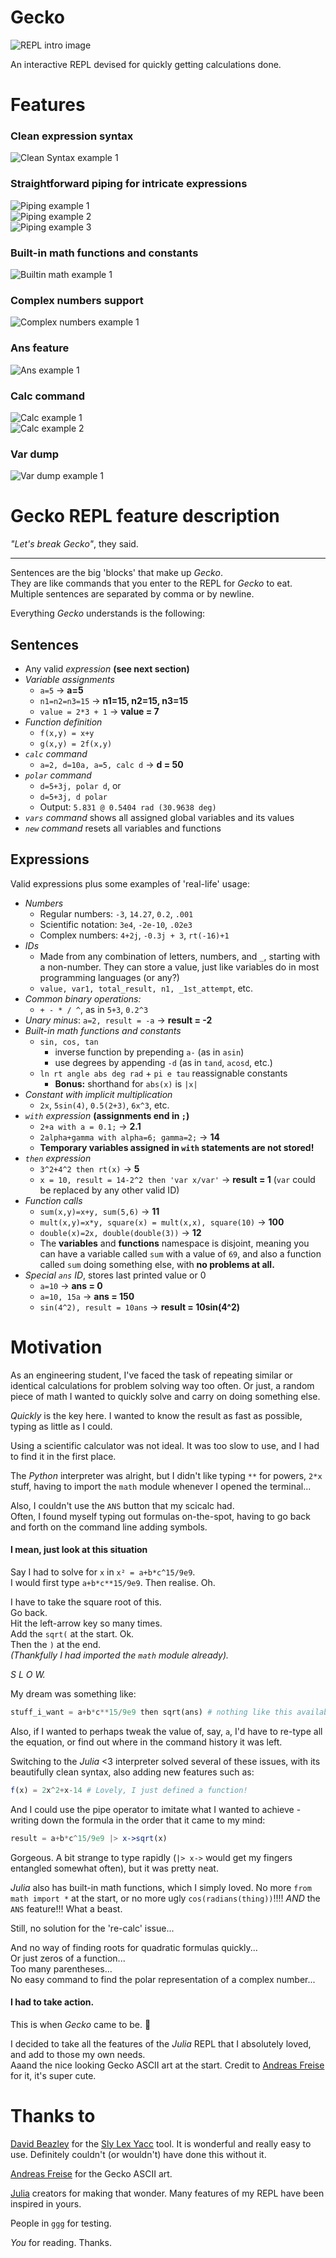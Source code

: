 # Gecko

![REPL intro image](img/intro.PNG)

An interactive REPL devised for quickly getting calculations done.

# Features

<!-- Clean expr syntax -->
### Clean expression syntax
![Clean Syntax example 1](img/clean_syntax_1.PNG)  

<!-- Straightforward piping for verbose expressions -->
### Straightforward piping for intricate expressions
![Piping example 1](img/piping_1.PNG)  
![Piping example 2](img/piping_2.PNG)  
![Piping example 3](img/piping_3.PNG)  

<!-- Built-in math functions -->
### Built-in math functions and constants
![Builtin math example 1](img/builtin_math_1.PNG)  

<!-- Complex numbers -->
### Complex numbers support
![Complex numbers example 1](img/complex_1.PNG)  

<!-- ans -->
### Ans feature
![Ans example 1](img/ans_1.PNG)  

<!-- Calc command -->
### Calc command
![Calc example 1](img/calc_1.PNG)  
![Calc example 2](img/calc_2.PNG)  

<!-- Var dump -->
### Var dump
![Var dump example 1](img/vars_1.PNG)  

<!-- One-line function definitions TODO -->

# Gecko REPL feature description

*"Let's break Gecko"*, they said.

---

Sentences are the big 'blocks' that make up _Gecko_.  
They are like commands that you enter to the REPL for _Gecko_ to eat.  
Multiple sentences are separated by comma or by newline.  

Everything _Gecko_ understands is the following:

## Sentences
- Any valid *expression* **(see next section)**
- *Variable assignments*
    - `a=5` -> **a=5**
    - `n1=n2=n3=15` -> **n1=15, n2=15, n3=15**
    - `value = 2*3 + 1` -> **value = 7**
- *Function definition*
    - `f(x,y) = x+y`
    - `g(x,y) = 2f(x,y)`
- *`calc` command*
    - `a=2, d=10a, a=5, calc d` -> **d = 50**
- *`polar` command*
    - `d=5+3j, polar d`, or
    - `d=5+3j, d polar`
    - Output: `5.831 @ 0.5404 rad (30.9638 deg)`
- *`vars` command* shows all assigned global variables and its values
- *`new` command* resets all variables and functions

## Expressions

Valid expressions plus some examples of 'real-life' usage:

- *Numbers*
    - Regular numbers: `-3`, `14.27`, `0.2`, `.001`
    - Scientific notation: `3e4`, `-2e-10`, `.02e3`
    - Complex numbers: `4+2j`, `-0.3j + 3`, `rt(-16)+1`
- *IDs*
    - Made from any combination of letters, numbers, and `_`, starting with a non-number. They can store a value, just like variables do in most programming languages (or any?)
    - `value, var1, total_result, n1, _1st_attempt`, etc.
- *Common binary operations:*
    - `+ - * / ^`, as in `5+3`, `0.2^3`
- *Unary minus*: `a=2, result = -a` -> **result = -2**
- *Built-in math functions and constants*
    - `sin, cos, tan`
        - inverse function by prepending `a-` (as in `asin`)
        - use degrees by appending `-d` (as in `tand`, `acosd`, etc.)
    - `ln rt angle abs deg rad` + `pi e tau` reassignable constants
        - **Bonus:** shorthand for `abs(x)` is `|x|`
- *Constant with implicit multiplication*
    - `2x`, `5sin(4)`, `0.5(2+3)`, `6x^3`, etc.
- *`with` expression* **(assignments end in `;`)**
    - `2+a with a = 0.1;` -> **2.1**
    - `2alpha+gamma with alpha=6; gamma=2;` -> **14**
    - **Temporary variables assigned in `with` statements are not stored!**
- *`then` expression*
    - `3^2+4^2 then rt(x)` -> **5**
    - `x = 10, result = 14-2^2 then 'var x/var'` -> **result = 1** (`var` could be replaced by any other valid ID)
- *Function calls*
    - `sum(x,y)=x+y, sum(5,6)` -> **11**
    - `mult(x,y)=x*y, square(x) = mult(x,x), square(10)` -> **100**
    - `double(x)=2x, double(double(3))` -> **12**
    - The **variables** and **functions** namespace is disjoint, meaning you can have a variable called `sum` with a value of `69`, and also a function called `sum` doing something else, with **no problems at all.**
- *Special `ans` ID*, stores last printed value or 0
    - `a=10` -> **ans = 0**
    - `a=10, 15a` -> **ans = 150**
    - `sin(4^2), result = 10ans` -> **result = 10sin(4^2)**

# Motivation

As an engineering student, I've faced the task of repeating similar or identical calculations for problem solving way too often. Or just, a random piece of math I wanted to quickly solve and carry on doing something else.  

*Quickly* is the key here. I wanted to know the result as fast as possible, typing as little as I could.  

Using a scientific calculator was not ideal. It was too slow to use, and I had to find it in the first place.  

The *Python* interpreter was alright, but I didn't like typing `**` for powers, `2*x` stuff, having to import the `math` module whenever I opened the terminal...  

Also, I couldn't use the `ANS` button that my scicalc had.  
Often, I found myself typing out formulas on-the-spot, having to go back and forth on the command line adding symbols.  

#### I mean, just look at this situation

Say I had to solve for `x` in `x² = a+b*c^15/9e9`.  
I would first type `a+b*c**15/9e9`. Then realise. Oh.  

I have to take the square root of this.  
Go back.  
Hit the left-arrow key so many times.  
Add the `sqrt(` at the start. Ok.  
Then the `)` at the end.  
_(Thankfully I had imported the `math` module already)._   

*S L O W.*

My dream was something like:

```python
stuff_i_want = a+b*c**15/9e9 then sqrt(ans) # nothing like this available
```

Also, if I wanted to perhaps tweak the value of, say, `a`, I'd have to re-type all the equation, or find out where in the command history it was left.

Switching to the *Julia* <3 interpreter solved several of these issues, with its beautifully clean syntax, also adding new features such as:

```julia
f(x) = 2x^2+x-14 # Lovely, I just defined a function!
```

And I could use the pipe operator to imitate what I wanted to achieve - writing down the formula in the order that it came to my mind:

```julia
result = a+b*c^15/9e9 |> x->sqrt(x)
```

Gorgeous. A bit strange to type rapidly (`|> x->` would get my fingers entangled somewhat often), but it was pretty neat.

*Julia* also has built-in math functions, which I simply loved. No more `from math import *` at the start, or no more ugly `cos(radians(thing))`!!!! *AND* the `ANS` feature!!! What a beast.  

Still, no solution for the 're-calc' issue...  

And no way of finding roots for quadratic formulas quickly...  
Or just zeros of a function...  
Too many parentheses...  
No easy command to find the polar representation of a complex number...

#### I had to take action.

This is when *Gecko* came to be. :lizard:

I decided to take all the features of the *Julia* REPL that I absolutely loved, and add to those my own needs.  
Aaand the nice looking Gecko ASCII art at the start. Credit to [Andreas Freise](http://www.ascii-art.de/) for it, it's super cute.  

# Thanks to

[David Beazley](https://www.dabeaz.com/) for the [Sly Lex Yacc](https://github.com/dabeaz/sly) tool. It is wonderful and really easy to use. Definitely couldn't (or wouldn't) have done this without it.

[Andreas Freise](http://www.ascii-art.de/) for the Gecko ASCII art.

[Julia](https://julialang.org/) creators for making that wonder. Many features of my REPL have been inspired in yours.

People in `ggg` for testing.

*You* for reading. Thanks.